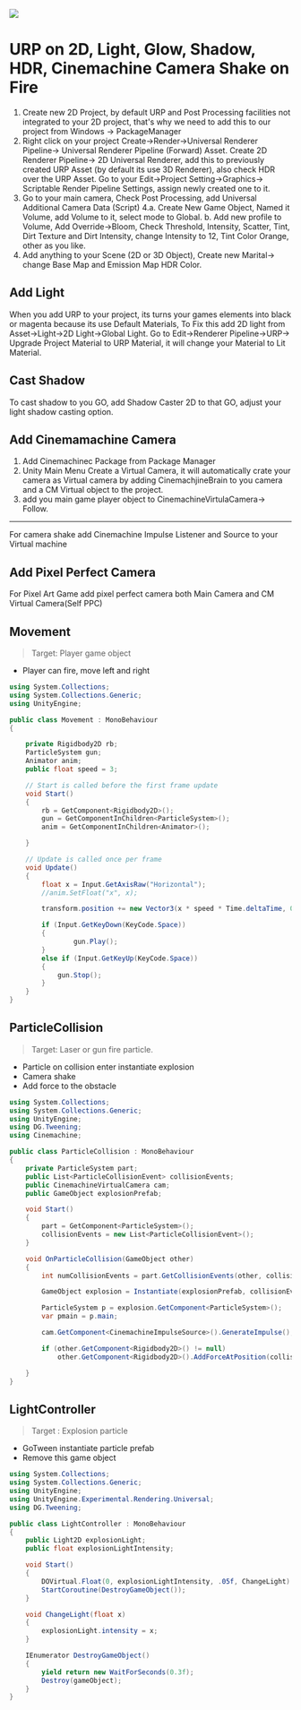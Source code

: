 ![](Doc/Cover.gif)

#  URP on 2D, Light, Glow, Shadow, HDR, Cinemachine Camera Shake on Fire

1. Create new 2D Project, by default URP and Post Processing facilities not integrated to your 2D project, that's why we need to add this to our project from Windows -> PackageManager
2. Right click on your project Create->Render->Universal Renderer Pipeline-> Universal Renderer Pipeline (Forward) Asset.  Create 2D Renderer Pipeline-> 2D Universal Renderer, add this to previously created URP Asset (by default its use 3D Renderer), also check HDR over the URP Asset. Go to your Edit->Project Setting->Graphics-> Scriptable Render Pipeline Settings, assign newly created one to it.
3. Go to your main camera, Check Post Processing, add Universal Additional Camera Data (Script)
4.a. Create New Game Object, Named it Volume, add Volume to it, select mode to Global.
b. Add new profile to Volume, Add Override->Bloom, Check Threshold, Intensity, Scatter, Tint, Dirt Texture and Dirt Intensity, change Intensity to 12, Tint Color Orange, other as you like.
4. Add anything to your Scene (2D or 3D Object), Create new Marital-> change Base Map and Emission Map HDR Color.

## Add Light
When you add URP to your project, its turns your games elements into black or magenta because its use Default Materials, To Fix this add 2D light from Asset->Light->2D Light->Global Light. Go to Edit->Renderer Pipeline->URP-> Upgrade Project Material to URP Material, it will change your Material to Lit Material.


## Cast Shadow
To cast shadow to you GO, add Shadow Caster 2D to that GO, adjust your light shadow casting option.

## Add Cinemamachine Camera
1. Add Cinemachinec Package from Package Manager
2. Unity Main Menu Create a Virtual Camera, it will automatically crate your camera as Virtual camera by adding CinemachjineBrain to you camera and a CM Virtual object to the project.
3. add you main game player object to CinemachineVirtulaCamera-> Follow.
---------------------------------------------------------------
For camera shake add Cinemachine Impulse Listener and Source to your Virtual machine


## Add Pixel Perfect Camera
For Pixel Art Game add pixel perfect camera both Main Camera and CM Virtual Camera(Self PPC)


## Movement
> Target: Player game object 
* Player can fire, move left and right

```C#
using System.Collections;
using System.Collections.Generic;
using UnityEngine;

public class Movement : MonoBehaviour
{

    private Rigidbody2D rb;
    ParticleSystem gun;
    Animator anim;
    public float speed = 3;

    // Start is called before the first frame update
    void Start()
    {
        rb = GetComponent<Rigidbody2D>();
        gun = GetComponentInChildren<ParticleSystem>();
        anim = GetComponentInChildren<Animator>();

    }

    // Update is called once per frame
    void Update()
    {
        float x = Input.GetAxisRaw("Horizontal");
        //anim.SetFloat("x", x);

        transform.position += new Vector3(x * speed * Time.deltaTime, 0,0);

        if (Input.GetKeyDown(KeyCode.Space))
        {
                gun.Play();
        }
        else if (Input.GetKeyUp(KeyCode.Space))
        {
            gun.Stop();
        }
    }
}

```

## ParticleCollision
> Target: Laser or gun fire particle. 
* Particle on collision enter instantiate explosion 
* Camera shake
* Add force to the obstacle 

```C#
using System.Collections;
using System.Collections.Generic;
using UnityEngine;
using DG.Tweening;
using Cinemachine;

public class ParticleCollision : MonoBehaviour
{
    private ParticleSystem part;
    public List<ParticleCollisionEvent> collisionEvents;
    public CinemachineVirtualCamera cam;
    public GameObject explosionPrefab;

    void Start()
    {
        part = GetComponent<ParticleSystem>();
        collisionEvents = new List<ParticleCollisionEvent>();
    }

    void OnParticleCollision(GameObject other)
    {
        int numCollisionEvents = part.GetCollisionEvents(other, collisionEvents);

        GameObject explosion = Instantiate(explosionPrefab, collisionEvents[0].intersection, Quaternion.identity);

        ParticleSystem p = explosion.GetComponent<ParticleSystem>();
        var pmain = p.main;

        cam.GetComponent<CinemachineImpulseSource>().GenerateImpulse();

        if (other.GetComponent<Rigidbody2D>() != null)
            other.GetComponent<Rigidbody2D>().AddForceAtPosition(collisionEvents[0].intersection * 10 - transform.position, collisionEvents[0].intersection + Vector3.up);

    }
}
```


## LightController
> Target : Explosion particle 
* GoTween instantiate particle prefab
* Remove this game object

```C#
using System.Collections;
using System.Collections.Generic;
using UnityEngine;
using UnityEngine.Experimental.Rendering.Universal;
using DG.Tweening;

public class LightController : MonoBehaviour
{
    public Light2D explosionLight;
    public float explosionLightIntensity;

    void Start()
    {
        DOVirtual.Float(0, explosionLightIntensity, .05f, ChangeLight).OnComplete(() => DOVirtual.Float(explosionLightIntensity, 0, .1f, ChangeLight));
        StartCoroutine(DestroyGameObject());
    }

    void ChangeLight(float x)
    {
        explosionLight.intensity = x;
    }

    IEnumerator DestroyGameObject()
    {
        yield return new WaitForSeconds(0.3f);
        Destroy(gameObject);
    }
}

```
